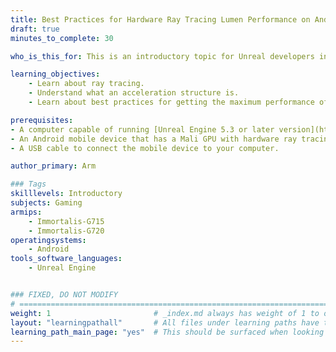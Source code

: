 ```yaml
---
title: Best Practices for Hardware Ray Tracing Lumen Performance on Android Devices
draft: true
minutes_to_complete: 30

who_is_this_for: This is an introductory topic for Unreal developers interested in optimizing hardware ray tracing with Lumen on Arm devices.

learning_objectives:
    - Learn about ray tracing.
    - Understand what an acceleration structure is.
    - Learn about best practices for getting the maximum performance of hardware ray tracing on Lumen for Arm devices.

prerequisites:
- A computer capable of running [Unreal Engine 5.3 or later version](https://www.unrealengine.com/en-US/download).
- An Android mobile device that has a Mali GPU with hardware ray tracing support.
- A USB cable to connect the mobile device to your computer.

author_primary: Arm

### Tags
skilllevels: Introductory
subjects: Gaming
armips:
    - Immortalis-G715
    - Immortalis-G720
operatingsystems:
    - Android
tools_software_languages:
    - Unreal Engine


### FIXED, DO NOT MODIFY
# ================================================================================
weight: 1                       # _index.md always has weight of 1 to order correctly
layout: "learningpathall"       # All files under learning paths have this same wrapper
learning_path_main_page: "yes"  # This should be surfaced when looking for related content. Only set for _index.md of learning path content.
---
```

